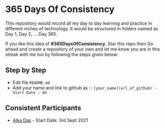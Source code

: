 # 365 Days Of Consistency

This repository would record all my day to day learning and practice in different
niches of technology. It would be structured in folders named as Day 1, Day 2, ... Day 365.

If you like this idea of **#365DaysOfConsistency**, Star this repo then
Go ahead and create a repository of your own and
let me know you are in this streak with me too by following the steps given below:

## Step by Step

- Edit file `README.md`
- Add your name and link to github as :- `[your_name](url_of_github) - Start Date : dd`

## Consistent Participants

- [Alka Das](https://github.com/AlkaDas991) - Start Date: 3rd Sept 2021

[comment]: # "Add your name, github url and start date above this comment"
